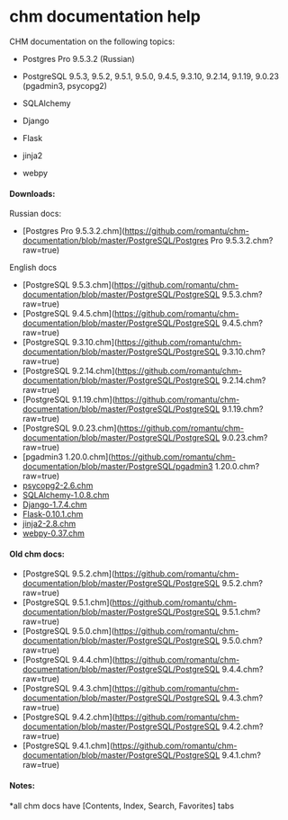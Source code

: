 # chm documentation help

CHM documentation on the following topics:

- Postgres Pro 9.5.3.2 (Russian)

- PostgreSQL 9.5.3, 9.5.2, 9.5.1, 9.5.0, 9.4.5, 9.3.10, 9.2.14, 9.1.19, 9.0.23 (pgadmin3, psycopg2)
- SQLAlchemy
- Django
- Flask
- jinja2
- webpy

#### Downloads:

Russian docs:
- [Postgres Pro 9.5.3.2.chm](https://github.com/romantu/chm-documentation/blob/master/PostgreSQL/Postgres Pro 9.5.3.2.chm?raw=true)

English docs
- [PostgreSQL 9.5.3.chm](https://github.com/romantu/chm-documentation/blob/master/PostgreSQL/PostgreSQL 9.5.3.chm?raw=true)
- [PostgreSQL 9.4.5.chm](https://github.com/romantu/chm-documentation/blob/master/PostgreSQL/PostgreSQL 9.4.5.chm?raw=true)
- [PostgreSQL 9.3.10.chm](https://github.com/romantu/chm-documentation/blob/master/PostgreSQL/PostgreSQL 9.3.10.chm?raw=true)
- [PostgreSQL 9.2.14.chm](https://github.com/romantu/chm-documentation/blob/master/PostgreSQL/PostgreSQL 9.2.14.chm?raw=true)
- [PostgreSQL 9.1.19.chm](https://github.com/romantu/chm-documentation/blob/master/PostgreSQL/PostgreSQL 9.1.19.chm?raw=true)
- [PostgreSQL 9.0.23.chm](https://github.com/romantu/chm-documentation/blob/master/PostgreSQL/PostgreSQL 9.0.23.chm?raw=true)
- [pgadmin3 1.20.0.chm](https://github.com/romantu/chm-documentation/blob/master/PostgreSQL/pgadmin3 1.20.0.chm?raw=true)
- [psycopg2-2.6.chm](https://github.com/romantu/chm-documentation/blob/master/PostgreSQL/psycopg2-2.6.chm?raw=true)
- [SQLAlchemy-1.0.8.chm](https://github.com/romantu/chm-documentation/blob/master/SQLAlchemy/SQLAlchemy-1.0.8.chm?raw=true)
- [Django-1.7.4.chm](https://github.com/romantu/chm-documentation/blob/master/Django/Django-1.7.4.chm?raw=true)
- [Flask-0.10.1.chm](https://github.com/romantu/chm-documentation/blob/master/Flask/Flask-0.10.1.chm?raw=true)
- [jinja2-2.8.chm](https://github.com/romantu/chm-documentation/blob/master/jinja2/jinja2-2.8.chm?raw=true)
- [webpy-0.37.chm](https://github.com/romantu/chm-documentation/blob/master/webpy/webpy-0.37.chm?raw=true)

#### Old chm docs:
- [PostgreSQL 9.5.2.chm](https://github.com/romantu/chm-documentation/blob/master/PostgreSQL/PostgreSQL 9.5.2.chm?raw=true)
- [PostgreSQL 9.5.1.chm](https://github.com/romantu/chm-documentation/blob/master/PostgreSQL/PostgreSQL 9.5.1.chm?raw=true)
- [PostgreSQL 9.5.0.chm](https://github.com/romantu/chm-documentation/blob/master/PostgreSQL/PostgreSQL 9.5.0.chm?raw=true)
- [PostgreSQL 9.4.4.chm](https://github.com/romantu/chm-documentation/blob/master/PostgreSQL/PostgreSQL 9.4.4.chm?raw=true)
- [PostgreSQL 9.4.3.chm](https://github.com/romantu/chm-documentation/blob/master/PostgreSQL/PostgreSQL 9.4.3.chm?raw=true)
- [PostgreSQL 9.4.2.chm](https://github.com/romantu/chm-documentation/blob/master/PostgreSQL/PostgreSQL 9.4.2.chm?raw=true)
- [PostgreSQL 9.4.1.chm](https://github.com/romantu/chm-documentation/blob/master/PostgreSQL/PostgreSQL 9.4.1.chm?raw=true)

#### Notes:
*all chm docs have [Contents, Index, Search, Favorites] tabs

